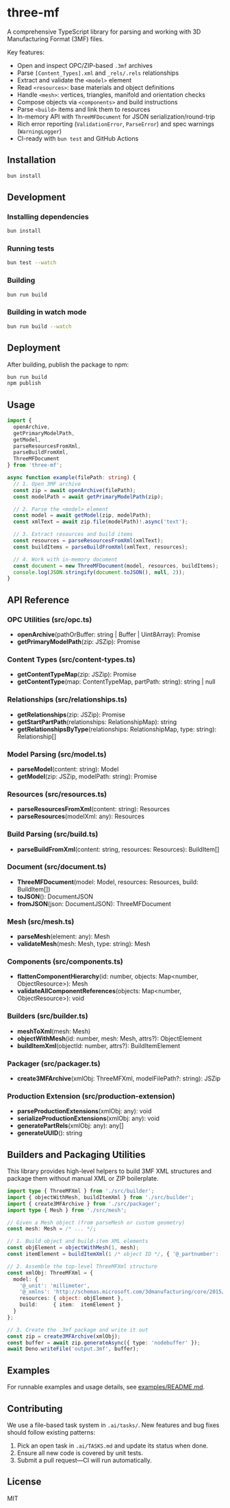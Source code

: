 # three-mf

A comprehensive TypeScript library for parsing and working with 3D Manufacturing Format (3MF) files.

Key features:
- Open and inspect OPC/ZIP-based `.3mf` archives
- Parse `[Content_Types].xml` and `_rels/.rels` relationships
- Extract and validate the `<model>` element
- Read `<resources>`: base materials and object definitions
- Handle `<mesh>`: vertices, triangles, manifold and orientation checks
- Compose objects via `<components>` and build instructions
- Parse `<build>` items and link them to resources
- In-memory API with `ThreeMFDocument` for JSON serialization/round-trip
- Rich error reporting (`ValidationError`, `ParseError`) and spec warnings (`WarningLogger`)
- CI-ready with `bun test` and GitHub Actions

## Installation

```bash
bun install
```

## Development

### Installing dependencies

```bash
bun install
```

### Running tests

```bash
bun test --watch
```

### Building

```bash
bun run build
```

### Building in watch mode

```bash
bun run build --watch
```

## Deployment

After building, publish the package to npm:

```bash
bun run build
npm publish
```

## Usage

```ts
import {
  openArchive,
  getPrimaryModelPath,
  getModel,
  parseResourcesFromXml,
  parseBuildFromXml,
  ThreeMFDocument
} from 'three-mf';

async function example(filePath: string) {
  // 1. Open 3MF archive
  const zip = await openArchive(filePath);
  const modelPath = await getPrimaryModelPath(zip);

  // 2. Parse the <model> element
  const model = await getModel(zip, modelPath);
  const xmlText = await zip.file(modelPath)!.async('text');

  // 3. Extract resources and build items
  const resources = parseResourcesFromXml(xmlText);
  const buildItems = parseBuildFromXml(xmlText, resources);

  // 4. Work with in-memory document
  const document = new ThreeMFDocument(model, resources, buildItems);
  console.log(JSON.stringify(document.toJSON(), null, 2));
}
```

## API Reference

### OPC Utilities (src/opc.ts)
- **openArchive**(pathOrBuffer: string | Buffer | Uint8Array): Promise<JSZip>
- **getPrimaryModelPath**(zip: JSZip): Promise<string>

### Content Types (src/content-types.ts)
- **getContentTypeMap**(zip: JSZip): Promise<ContentTypeMap>
- **getContentType**(map: ContentTypeMap, partPath: string): string | null

### Relationships (src/relationships.ts)
- **getRelationships**(zip: JSZip): Promise<RelationshipMap>
- **getStartPartPath**(relationships: RelationshipMap): string
- **getRelationshipsByType**(relationships: RelationshipMap, type: string): Relationship[]

### Model Parsing (src/model.ts)
- **parseModel**(content: string): Model
- **getModel**(zip: JSZip, modelPath: string): Promise<Model>

### Resources (src/resources.ts)
- **parseResourcesFromXml**(content: string): Resources
- **parseResources**(modelXml: any): Resources

### Build Parsing (src/build.ts)
- **parseBuildFromXml**(content: string, resources: Resources): BuildItem[]

### Document (src/document.ts)
- **ThreeMFDocument**(model: Model, resources: Resources, build: BuildItem[])
- **toJSON**(): DocumentJSON
- **fromJSON**(json: DocumentJSON): ThreeMFDocument

### Mesh (src/mesh.ts)
- **parseMesh**(element: any): Mesh
- **validateMesh**(mesh: Mesh, type: string): Mesh

### Components (src/components.ts)
- **flattenComponentHierarchy**(id: number, objects: Map<number, ObjectResource>): Mesh
- **validateAllComponentReferences**(objects: Map<number, ObjectResource>): void

### Builders (src/builder.ts)
- **meshToXml**(mesh: Mesh)
- **objectWithMesh**(id: number, mesh: Mesh, attrs?): ObjectElement
- **buildItemXml**(objectId: number, attrs?): BuildItemElement

### Packager (src/packager.ts)
- **create3MFArchive**(xmlObj: ThreeMFXml, modelFilePath?: string): JSZip

### Production Extension (src/production-extension)
- **parseProductionExtensions**(xmlObj: any): void
- **serializeProductionExtensions**(xmlObj: any): void
- **generatePartRels**(xmlObj: any): any[]
- **generateUUID**(): string

## Builders and Packaging Utilities

This library provides high-level helpers to build 3MF XML structures and package them without manual XML or ZIP boilerplate.

```ts
import type { ThreeMFXml } from './src/builder';
import { objectWithMesh, buildItemXml } from './src/builder';
import { create3MFArchive } from './src/packager';
import type { Mesh } from './src/mesh';

// Given a Mesh object (from parseMesh or custom geometry)
const mesh: Mesh = /* ... */;

// 1. Build object and build-item XML elements
const objElement = objectWithMesh(1, mesh);
const itemElement = buildItemXml(1 /* object ID */, { '@_partnumber': 'baseplate' });

// 2. Assemble the top-level ThreeMFXml structure
const xmlObj: ThreeMFXml = {
  model: {
    '@_unit': 'millimeter',
    '@_xmlns': 'http://schemas.microsoft.com/3dmanufacturing/core/2015/02',
    resources: { object: objElement },
    build:     { item:  itemElement }
  }
};

// 3. Create the .3mf package and write it out
const zip = create3MFArchive(xmlObj);
const buffer = await zip.generateAsync({ type: 'nodebuffer' });
await Deno.writeFile('output.3mf', buffer);
```

## Examples

For runnable examples and usage details, see [examples/README.md](./examples/README.md).

## Contributing

We use a file-based task system in `.ai/tasks/`. New features and bug fixes should follow existing patterns:
1. Pick an open task in `.ai/TASKS.md` and update its status when done.
2. Ensure all new code is covered by unit tests.
3. Submit a pull request—CI will run automatically.

## License

MIT
